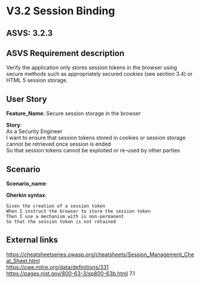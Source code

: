 # V3.2 Session Binding

## ASVS: 3.2.3

## ASVS Requirement description

Verify the application only stores session tokens in the
browser using secure methods such as appropriately secured
cookies (see section 3.4) or HTML 5 session storage.

## User Story

**Feature_Name**: Secure session storage in the browser

**Story**:\
As a Security Engineer\
I want to ensure that session tokens stored in cookies or session storage
cannot be retrieved once session is ended\
So that session tokens cannot be exploited or re-used by other parties

## Scenario

**Scenario_name**: 

**Gherkin syntax**:

```gherkin
Given the creation of a session token
When I instruct the browser to store the session token
Then I use a mechanism with is non-permanent
So that the session token is not retained
```


## External links

<https://cheatsheetseries.owasp.org/cheatsheets/Session_Management_Cheat_Sheet.html> \
<https://cwe.mitre.org/data/definitions/331> \
<https://pages.nist.gov/800-63-3/sp800-63b.html> 7.1